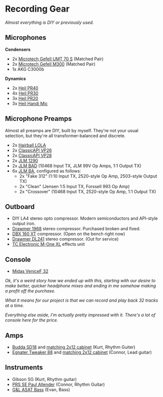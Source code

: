 Recording Gear
==============
_Almost everything is DIY or previously used._

Microphones
-----------
**Condensers**
 - 2x [Microtech Gefell UMT 70 S](http://www.microtechgefell.de/index.php/en/microphones/broadcast-a-recording/large-membrane-transistor-mics/202-umt-70s) (Matched Pair)
 - 2x [Microtech Gefell M300](http://www.microtechgefell.de/index.php/en/microphones/broadcast-a-recording/small-membrane-transistor-mics/50-transistormikrofonm300) (Matched Pair)
 - 1x AKG C3000b

**Dynamics**
 - 2x [Heil PR40](http://www.heilsound.com/pro/microphones/pr-40)
 - 4x [Heil PR30](http://www.heilsound.com/pro/microphones/pr-30)
 - 3x [Heil PR20](http://www.heilsound.com/pro/microphones/pr-20)
 - 3x [Heil Handi Mic](http://www.heilsound.com/pro/microphones/handi-mic-pro-plus)

Microphone Preamps
------------------
Almost all preamps are DIY, built by myself. They're not your usual selection, but they're all transformer-balanced 
and discrete.
- 2x [Hairball LOLA](http://www.hairballaudio.com/shop/product_info.php?cPath=35&products_id=116)
- 2x [ClassicAPI VP26](http://classicapi.com/catalog/product_info.php?cPath=22_47_55_56_59&products_id=85)
- 2x [ClassicAPI VP28](http://classicapi.com/catalog/product_info.php?cPath=22_117_55_169&products_id=318)
- 2x [JLM 1290](http://www.jlmaudio.com/shop/index.php?_a=viewProd&productId=52)
- 2x [JLM BAD](http://www.jlmaudio.com/shop/index.php?_a=viewProd&productId=50) (10468 Input TX, JLM 99V Op Amps, 1:1 Output TX)
- 6x [JLM BA](http://www.jlmaudio.com/shop/index.php?_a=viewProd&productId=6), configured as follows:
     - 2x "Fake 312" (1:10 Input TX, 2520-style Op Amp, 2503-style Output TX)
     - 2x "Clean" (Jensen 1:5 Input TX, Forssell 993 Op Amp)
     - 2x "Crossover" (10468 Input TX, 2520-style Op Amp, 1:1 Output TX)

Outboard
--------
- DIY LA4 stereo opto compressor. Modern semiconductors and API-style output iron.
- [Drawmer 1968](http://www.drawmer.com/products/60s-series/1968-dual-channel-tube-compressor.php?sort=series&series=60s) stereo compressor. Purchased broken and fixed.
- [DBX 160 XT](http://www.dbxpro.com/system/documents/596/original/160XT%20Owners%20Manual.pdf) compressor. (Open on the bench right now)
- [Drawmer DL241](http://www.drawmer.com/products/pro-series/dl241.php?sort=series&series=pro) stereo compressor. (Out for service)
- [TC Electronic M-One XL](http://www.tcelectronic.com/m-one-xl/) effects unit

Console
-------
- [Midas VeniceF 32](http://www.midasconsoles.com/Products/VF32.aspx)

_Ok, it's a weird story how we ended up with this, starting with our desire to make better, quicker headphone mixes 
and ending in me somehow making a profit off the purchase._

_What it means for our project is that we can record and play back 32 tracks at a time._

_Everything else aside, I'm actually pretty impressed with it. There's a lot of console here for the price._

Amps
----
- [Budda SD18](http://www.budda.com/gear/gear.cfm?series=618) and [matching 2x12 cabinet](http://www.budda.com/gear/gear.cfm?series=505) (Kurt, Rhythm Guiter)
- [Egnater Tweaker 88](http://egnateramps.com/EgnaterProducts/Tweaker/Tweaker88/Tweaker88.html) and [matching 2x12 cabinet](http://egnateramps.com/EgnaterProducts/Tweaker/TweakerCabinets/Tweaker212x.html) (Connor, Lead guitar)

Instruments
-----------
- Gibson SG (Kurt, Rhythm guitar)
- [PRS SE Paul Allender](http://www.prsguitars.com/sepaulallender/) (Connor, Rhythm Guitar)
- [G&L ASAT Bass](http://www.glguitars.com/instruments/USA/basses/asat-bass/index.asp) (Evan, Bass)
